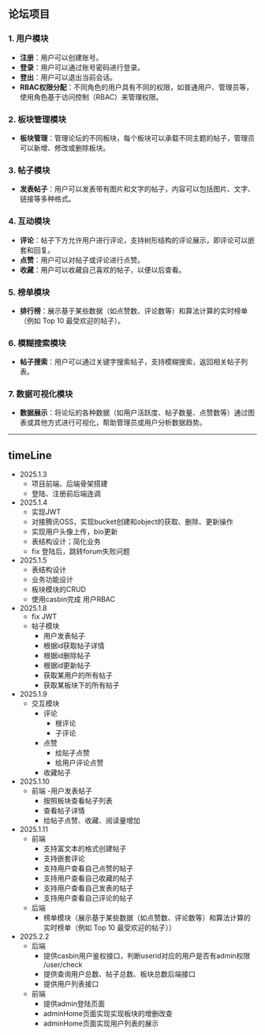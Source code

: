 ## 论坛项目

### **1. 用户模块**

- **注册**：用户可以创建账号。
- **登录**：用户可以通过账号密码进行登录。
- **登出**：用户可以退出当前会话。
- **RBAC权限分配**：不同角色的用户具有不同的权限，如普通用户、管理员等，使用角色基于访问控制（RBAC）来管理权限。

### **2. 板块管理模块**

- **板块管理**：管理论坛的不同板块，每个板块可以承载不同主题的帖子，管理员可以新增、修改或删除板块。

### **3. 帖子模块**

- **发表帖子**：用户可以发表带有图片和文字的帖子，内容可以包括图片、文字、链接等多种格式。

### **4. 互动模块**

- **评论**：帖子下方允许用户进行评论，支持树形结构的评论展示，即评论可以嵌套和回复。
- **点赞**：用户可以对帖子或评论进行点赞。
- **收藏**：用户可以收藏自己喜欢的帖子，以便以后查看。

### **5. 榜单模块**

- **排行榜**：展示基于某些数据（如点赞数、评论数等）和算法计算的实时榜单（例如 Top 10 最受欢迎的帖子）。

### **6. 模糊搜索模块**

- **帖子搜索**：用户可以通过关键字搜索帖子，支持模糊搜索，返回相关帖子列表。

### **7. 数据可视化模块**

- **数据展示**：将论坛的各种数据（如用户活跃度、帖子数量、点赞数等）通过图表或其他方式进行可视化，帮助管理员或用户分析数据趋势。



---

## timeLine

- 2025.1.3 
  - 项目前端、后端骨架搭建
  - 登陆、注册前后端连调
- 2025.1.4
  - 实现JWT
  - 对接腾讯OSS，实现bucket创建和object的获取、删除、更新操作
  - 实现用户头像上传，bio更新
  - 表结构设计；简化业务
  - fix 登陆后，跳转forum失败问题
- 2025.1.5
  - 表结构设计
  - 业务功能设计
  - 板块模块的CRUD
  - 使用casbin完成 用户RBAC
- 2025.1.8
  - fix JWT
  - 帖子模块
    - 用户发表帖子
    - 根据id获取帖子详情
    - 根据id删除帖子
    - 根据id更新帖子
    - 获取某用户的所有帖子
    - 获取某板块下的所有帖子
- 2025.1.9
  - 交互模块
    - 评论
      - 根评论
      - 子评论
    - 点赞
      - 给贴子点赞
      - 给用户评论点赞
    - 收藏帖子
- 2025.1.10
  - 前端
    -用户发表帖子
    - 按照板块查看帖子列表
    - 查看帖子详情
    - 给帖子点赞、收藏、阅读量增加
- 2025.1.11
  - 前端
    - 支持富文本的格式创建帖子
    - 支持嵌套评论
    - 支持用户查看自己点赞的帖子
    - 支持用户查看自己收藏的帖子
    - 支持用户查看自己发表的帖子
    - 支持用户查看自己评论的帖子
  - 后端
    - 榜单模块（展示基于某些数据（如点赞数、评论数等）和算法计算的实时榜单（例如 Top 10 最受欢迎的帖子））
- 2025.2.2
  - 后端
    - 提供casbin用户鉴权接口，判断userid对应的用户是否有admin权限 /user/check
    - 提供查询用户总数、帖子总数、板块总数后端接口
    - 提供用户列表接口
  - 前端
    - 提供admin登陆页面
    - adminHome页面实现实现板块的增删改查
    - adminHome页面实现用户列表的展示